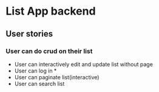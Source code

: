 # List App backend

## User stories

### User can do crud on their list

* User can interactively edit and update list without page
* User can log in *
* User can paginate list(interactive)
* User can search list



